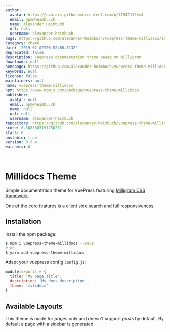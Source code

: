 ```yaml
---
author:
  avatar: https://avatars.githubusercontent.com/u/7794717?v=4
  email: npm@heimbu.ch
  name: Alexander Heimbuch
  url: null
  username: alexander-heimbuch
bugs: https://github.com/alexander-heimbuch/vuepress-theme-millidocs/issues
category: theme
date: '2019-02-02T06:52:05.813Z'
deprecated: false
description: Vuepress documentation theme based on Milligram
downloads: null
homepage: https://github.com/alexander-heimbuch/vuepress-theme-millidocs#readme
keywords: null
license: false
maintainers: null
name: vuepress-theme-millidocs
npm: https://www.npmjs.com/package/vuepress-theme-millidocs
publisher:
  avatar: null
  email: npm@heimbu.ch
  name: null
  url: null
  username: alexander-heimbuch
repository: https://github.com/alexander-heimbuch/vuepress-theme-millidocs
score: 0.3888807191750261
stars: 0
unstable: true
version: 0.5.4
watchers: 0

---
```


# Millidocs Theme

Simple documentation theme for VuePress featuring [Milligram CSS framework](http://milligram.io/).

One of the core features is a client side search and full responsiveness.

## Installation

Install the npm package:

```bash
$ npm i vuepress-theme-millidocs --save
# or
$ yarn add vuepress-theme-millidocs
```

Adapt your vuepress config `config.js`:

```js
module.exports = {
  title: 'My page Title',
  description: 'My docs description',
  theme: 'milidocs'
}
```

## Available Layouts

This theme is made for _pages_ only and doesn't support _posts_ by default. By default a page with a sidebar is generated.
